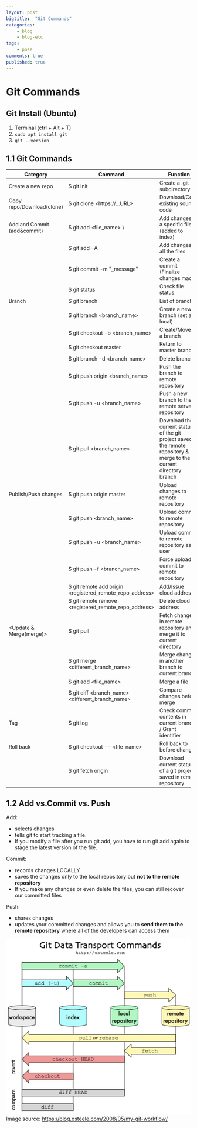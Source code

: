 ```yaml
---
layout: post
bigtitle:  "Git Commands"
categories:
    - blog
    - blog-etc
tags:
    - pose
comments: true
published: true
---
```


# Git Commands

## Git Install (Ubuntu)

1) Terminal (ctrl + Alt + T)  
2) <code>sudo apt install git</code>  
3) <code>git --version</code>  

## 1.1 Git Commands

|Category|Command|Function|
|---|---|---|
|Create a new repo | $ git init | Create a .git subdirectory|
|Copy repo/Download(clone) | $ git clone \<https://...URL\> | Download/Copy existing source code|
|Add and Commit (add&commit) | $ git add <file_name> \ | Add changes in a specific file (added to index) |
| | $ git add -A | Add changes in all the files|
| | $ git commit -m "_message" | Create a commit (Finalize changes made)|
| | $ git status | Check file status
|Branch | $ git branch | List of branches |
| | $ git branch <branch_name> | Create a new branch (set as local) |
| | $ git checkout -b <branch_name> | Create/Move to a branch|
| | $ git checkout master | Return to master branch |
| | $ git branch -d <branch_name> | Delete branch |
| | $ git push origin <branch_name> | Push the branch to remote repository |
| | $ git push -u <remote> <branch_name> | Push a new branch to the remote server's repository|
| | $ git pull <remote> <branch_name> | Download the current status of the git project saved in the remote repository & merge to the current directory branch |
| Publish/Push changes | $ git push origin master | Upload changes to remote repository |
| | $ git push <remote> <branch_name> | Upload commit to remote repository |
| | $ git push -u <remote> <branch_name> | Upload commit to remote repository as a user |
| | $ git push -f <remote> <branch_name> | Force upload commit to remote repository |
| | $ git remote add origin <registered_remote_repo_address> | Add/Issue cloud address |
| | $ git remote remove <registered_remote_repo_address> | Delete cloud address |
| <Update & Merge(merge)> | $ git pull | Fetch changes in remote repository and merge it to current directory |
| | $ git merge <different_branch_name> | Merge changes in another branch to current branch |
| | $ git add <file_name> | Merge a file |
| | $ git diff <branch_name> <different_branch_name> | Compare changes before merge |
| Tag | $ git log | Check commit contents in current branch / Grant identifier |
| Roll back | $ git checkout -- <file_name> | Roll back to before change |
| | $ git fetch origin | Download current status of a git project saved in remote repository |

## 1.2 Add vs.Commit vs. Push

Add:
- selects changes
- tells git to start tracking a file.
- If you modify a file after you run git add, you have to run git add again to stage the latest version of the file.

Commit:
- records changes LOCALLY
- saves the changes only to the local repository but **not to the remote repository**
- If you make any changes or even delete the files, you can still recover our committed files

Push:
- shares changes
- updates your committed changes and allows you to **send them to the remote repository** where all of the developers can access them


![0](/assets/img/Blog/githubpages/0.jpg)
Image source: https://blog.osteele.com/2008/05/my-git-workflow/
